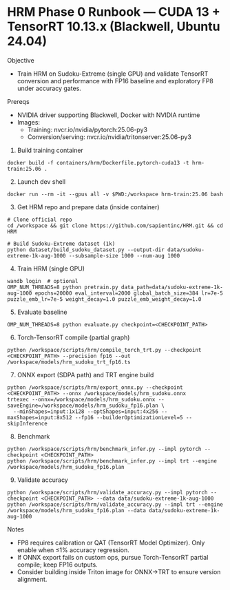 # HRM Phase 0 Runbook — CUDA 13 + TensorRT 10.13.x (Blackwell, Ubuntu 24.04)

Objective
- Train HRM on Sudoku-Extreme (single GPU) and validate TensorRT conversion and performance with FP16 baseline and exploratory FP8 under accuracy gates.

Prereqs
- NVIDIA driver supporting Blackwell, Docker with NVIDIA runtime
- Images:
  - Training: nvcr.io/nvidia/pytorch:25.06-py3
  - Conversion/serving: nvcr.io/nvidia/tritonserver:25.06-py3

1) Build training container
```
docker build -f containers/hrm/Dockerfile.pytorch-cuda13 -t hrm-train:25.06 .
```

2) Launch dev shell
```
docker run --rm -it --gpus all -v $PWD:/workspace hrm-train:25.06 bash
```

3) Get HRM repo and prepare data (inside container)
```
# Clone official repo
cd /workspace && git clone https://github.com/sapientinc/HRM.git && cd HRM

# Build Sudoku-Extreme dataset (1k)
python dataset/build_sudoku_dataset.py --output-dir data/sudoku-extreme-1k-aug-1000 --subsample-size 1000 --num-aug 1000
```

4) Train HRM (single GPU)
```
wandb login  # optional
OMP_NUM_THREADS=8 python pretrain.py data_path=data/sudoku-extreme-1k-aug-1000 epochs=20000 eval_interval=2000 global_batch_size=384 lr=7e-5 puzzle_emb_lr=7e-5 weight_decay=1.0 puzzle_emb_weight_decay=1.0
```

5) Evaluate baseline
```
OMP_NUM_THREADS=8 python evaluate.py checkpoint=<CHECKPOINT_PATH>
```

6) Torch-TensorRT compile (partial graph)
```
python /workspace/scripts/hrm/compile_torch_trt.py --checkpoint <CHECKPOINT_PATH> --precision fp16 --out /workspace/models/hrm_sudoku_trt_fp16.ts
```

7) ONNX export (SDPA path) and TRT engine build
```
python /workspace/scripts/hrm/export_onnx.py --checkpoint <CHECKPOINT_PATH> --onnx /workspace/models/hrm_sudoku.onnx
trtexec --onnx=/workspace/models/hrm_sudoku.onnx --saveEngine=/workspace/models/hrm_sudoku_fp16.plan \
  --minShapes=input:1x128 --optShapes=input:4x256 --maxShapes=input:8x512 --fp16 --builderOptimizationLevel=5 --skipInference
```

8) Benchmark
```
python /workspace/scripts/hrm/benchmark_infer.py --impl pytorch --checkpoint <CHECKPOINT_PATH>
python /workspace/scripts/hrm/benchmark_infer.py --impl trt --engine /workspace/models/hrm_sudoku_fp16.plan
```

9) Validate accuracy
```
python /workspace/scripts/hrm/validate_accuracy.py --impl pytorch --checkpoint <CHECKPOINT_PATH> --data data/sudoku-extreme-1k-aug-1000
python /workspace/scripts/hrm/validate_accuracy.py --impl trt --engine /workspace/models/hrm_sudoku_fp16.plan --data data/sudoku-extreme-1k-aug-1000
```

Notes
- FP8 requires calibration or QAT (TensorRT Model Optimizer). Only enable when ≤1% accuracy regression.
- If ONNX export fails on custom ops, pursue Torch-TensorRT partial compile; keep FP16 outputs.
- Consider building inside Triton image for ONNX→TRT to ensure version alignment.

